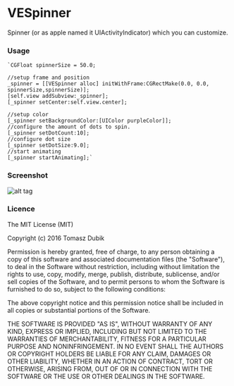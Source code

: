 # VESpinner

Spinner (or as apple named it UIActivityIndicator) which you can customize.

### Usage

    `CGFloat spinnerSize = 50.0;

    //setup frame and position
    _spinner = [[VESpinner alloc] initWithFrame:CGRectMake(0.0, 0.0, spinnerSize,spinnerSize)];
    [self.view addSubview:_spinner];
    [_spinner setCenter:self.view.center];

    //setup color
    [_spinner setBackgroundColor:[UIColor purpleColor]];
    //configure the amount of dots to spin.
    [_spinner setDotCount:10];
    //configure dot size
    [_spinner setDotSize:9.0];
    //start animating
    [_spinner startAnimating];`

### Screenshot
![alt tag](https://github.com/tdubik/VESpinner/blob/master/screenshot.png?raw=true)

### Licence

The MIT License (MIT)

Copyright (c) 2016 Tomasz Dubik

Permission is hereby granted, free of charge, to any person obtaining a copy
of this software and associated documentation files (the "Software"), to deal
in the Software without restriction, including without limitation the rights
to use, copy, modify, merge, publish, distribute, sublicense, and/or sell
copies of the Software, and to permit persons to whom the Software is
furnished to do so, subject to the following conditions:

The above copyright notice and this permission notice shall be included in all
copies or substantial portions of the Software.

THE SOFTWARE IS PROVIDED "AS IS", WITHOUT WARRANTY OF ANY KIND, EXPRESS OR
IMPLIED, INCLUDING BUT NOT LIMITED TO THE WARRANTIES OF MERCHANTABILITY,
FITNESS FOR A PARTICULAR PURPOSE AND NONINFRINGEMENT. IN NO EVENT SHALL THE
AUTHORS OR COPYRIGHT HOLDERS BE LIABLE FOR ANY CLAIM, DAMAGES OR OTHER
LIABILITY, WHETHER IN AN ACTION OF CONTRACT, TORT OR OTHERWISE, ARISING FROM,
OUT OF OR IN CONNECTION WITH THE SOFTWARE OR THE USE OR OTHER DEALINGS IN THE
SOFTWARE.
